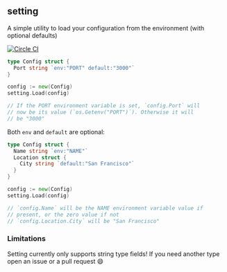 ## setting

A simple utility to load your configuration from the environment (with optional defaults)

[![Circle CI](https://circleci.com/gh/ryanlower/setting.svg?style=svg)](https://circleci.com/gh/ryanlower/setting)

```go
type Config struct {
  Port string `env:"PORT" default:"3000"`
}

config := new(Config)
setting.Load(config)

// If the PORT environment variable is set, `config.Port` will
// now be its value (`os.Getenv("PORT")`). Otherwise it will
// be "3000"
```

Both `env` and `default` are optional:
```go
type Config struct {
  Name string `env:"NAME"`
  Location struct {
    City string `default:"San Francisco"`
  }
}

config := new(Config)
setting.Load(config)

// `config.Name` will be the NAME environment variable value if
// present, or the zero value if not
// `config.Location.City` will be "San Francisco"
```

### Limitations
Setting currently only supports string type fields! If you need another type open an issue or a pull request :smile:
